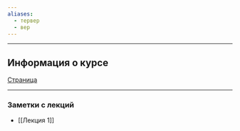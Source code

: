 ```yaml
---
aliases:
  - тервер
  - вер
---
```

---
## Информация о курсе
[Страница](https://math.hse.ru/prob_th_dym2425)


---

### Заметки с лекций
 - [[Лекция 1]]